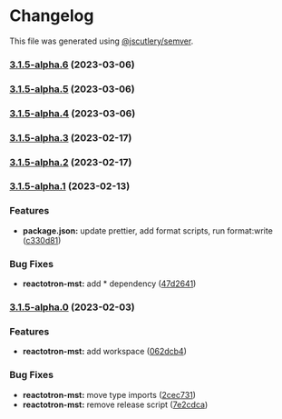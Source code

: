 # Changelog

This file was generated using [@jscutlery/semver](https://github.com/jscutlery/semver).

### [3.1.5-alpha.6](https://github.com/infinitered/reactotron/compare/reactotron-mst@3.1.5-alpha.5...reactotron-mst@3.1.5-alpha.6) (2023-03-06)

### [3.1.5-alpha.5](https://github.com/infinitered/reactotron/compare/reactotron-mst@3.1.5-alpha.4...reactotron-mst@3.1.5-alpha.5) (2023-03-06)

### [3.1.5-alpha.4](https://github.com/infinitered/reactotron/compare/reactotron-mst@3.1.5-alpha.3...reactotron-mst@3.1.5-alpha.4) (2023-03-06)

### [3.1.5-alpha.3](https://github.com/infinitered/reactotron/compare/reactotron-mst@3.1.5-alpha.2...reactotron-mst@3.1.5-alpha.3) (2023-02-17)

### [3.1.5-alpha.2](https://github.com/infinitered/reactotron/compare/reactotron-mst@3.1.5-alpha.1...reactotron-mst@3.1.5-alpha.2) (2023-02-17)

### [3.1.5-alpha.1](https://github.com/infinitered/reactotron/compare/reactotron-mst@3.1.5-alpha.0...reactotron-mst@3.1.5-alpha.1) (2023-02-13)


### Features

* **package.json:** update prettier, add format scripts, run format:write ([c330d81](https://github.com/infinitered/reactotron/commit/c330d81426c3f6f371a29a8a00ba9d1d6ce2d97a))


### Bug Fixes

* **reactotron-mst:** add * dependency ([47d2641](https://github.com/infinitered/reactotron/commit/47d26419fe2993cf1e1a1e74002e223d8c4181ca))

### [3.1.5-alpha.0](https://github.com/infinitered/reactotron/compare/reactotron-mst@3.1.4...reactotron-mst@3.1.5-alpha.0) (2023-02-03)


### Features

* **reactotron-mst:** add workspace ([062dcb4](https://github.com/infinitered/reactotron/commit/062dcb4d29628a7f8b1dbb83ef4468773415608e))


### Bug Fixes

* **reactotron-mst:** move type imports ([2cec731](https://github.com/infinitered/reactotron/commit/2cec73174c5cc97b9582e92f1e743dc76be3cd98))
* **reactotron-mst:** remove release script ([7e2cdca](https://github.com/infinitered/reactotron/commit/7e2cdca0619b737e77df2ddd9aac315d9003299b))
